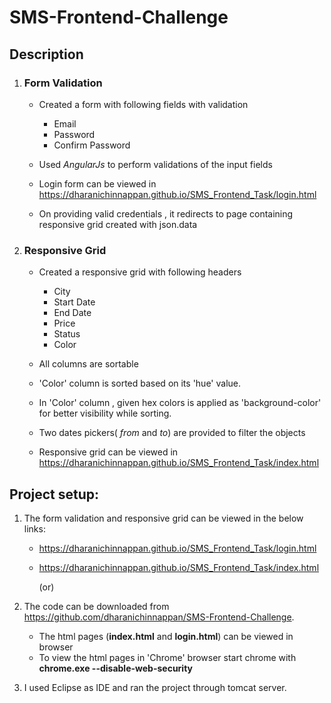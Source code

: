 # SMS-Frontend-Challenge

## Description

    
1. ### Form Validation
    - Created a form with following fields with validation
        - Email  
        - Password
        - Confirm Password
        
    - Used *AngularJs* to perform validations of the input fields
    - Login form can be viewed in https://dharanichinnappan.github.io/SMS_Frontend_Task/login.html
    - On providing valid credentials , it redirects to page containing responsive grid created with json.data
    
2. ### Responsive Grid
    - Created a responsive grid with following headers
        - City
        - Start Date
        - End Date
        - Price 
        - Status
        - Color
     
    - All columns are sortable
    - 'Color' column is sorted based on its 'hue' value.
    - In 'Color' column , given hex colors is applied as 'background-color' for better visibility while sorting.
    - Two dates pickers( *from* and *to*) are provided to filter the objects
    - Responsive grid can be viewed in https://dharanichinnappan.github.io/SMS_Frontend_Task/index.html
    
    
## Project setup:
   1. The form validation and responsive grid can be viewed in the below links:
        - https://dharanichinnappan.github.io/SMS_Frontend_Task/login.html
        - https://dharanichinnappan.github.io/SMS_Frontend_Task/index.html
        
             (or)
             
   2. The code can be downloaded from https://github.com/dharanichinnappan/SMS-Frontend-Challenge. 
         - The html pages (**index.html** and **login.html**) can be viewed in browser
         - To view the html pages in 'Chrome' browser start chrome with **chrome.exe --disable-web-security**
   3. I used Eclipse as IDE and ran the project through tomcat server.
          
          
